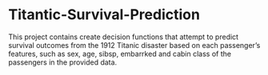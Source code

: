 # Titantic-Survival-Prediction

This project contains create decision functions that attempt to predict survival outcomes from the 1912 Titanic disaster based on each passenger’s features, such as sex, age, sibsp, embarrked and cabin class of the passengers in the provided data.
